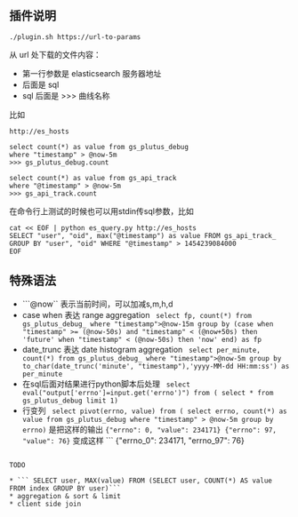 ## 插件说明

```
./plugin.sh https://url-to-params
```

从 url 处下载的文件内容：

* 第一行参数是 elasticsearch 服务器地址
* 后面是 sql
* sql 后面是 >>> 曲线名称

比如

```
http://es_hosts

select count(*) as value from gs_plutus_debug
where "timestamp" > @now-5m
>>> gs_plutus_debug.count

select count(*) as value from gs_api_track
where "@timestamp" > @now-5m
>>> gs_api_track.count
```

在命令行上测试的时候也可以用stdin传sql参数，比如

```
cat << EOF | python es_query.py http://es_hosts
SELECT "user", "oid", max("@timestamp") as value FROM gs_api_track_ GROUP BY "user", "oid" WHERE "@timestamp" > 1454239084000
EOF
```
## 特殊语法

* ```@now`` 表示当前时间，可以加减s,m,h,d
* case when 表达 range aggregation ```
select fp, count(*) from gs_plutus_debug_
    where "timestamp">@now-15m group by (case when "timestamp" >= (@now-50s) and "timestamp" < (@now+50s) then 'future'
    when "timestamp" < (@now-50s) then 'now' end) as fp```
* date_trunc 表达 date histogram aggregation ```
select per_minute, count(*) from gs_plutus_debug_
    where "timestamp">@now-5m group by to_char(date_trunc('minute', "timestamp"),'yyyy-MM-dd HH:mm:ss') as per_minute```
* 在sql后面对结果进行python脚本后处理 ```
select eval("output['errno']=input.get('errno')") from (
    select * from gs_plutus_debug limit 1)```
* 行变列 ```
select pivot(errno, value) from (
    select errno, count(*) as value from gs_plutus_debug where "timestamp" > @now-5m group by errno)``` 是把这样的输出 ```
{"errno": 0, "value": 234171}
{"errno": 97, "value": 76}
``` 变成这样 ```
{"errno_0": 234171, "errno_97": 76}
```

TODO

* ``` SELECT user, MAX(value) FROM (SELECT user, COUNT(*) AS value FROM index GROUP BY user)```
* aggregation & sort & limit
* client side join
